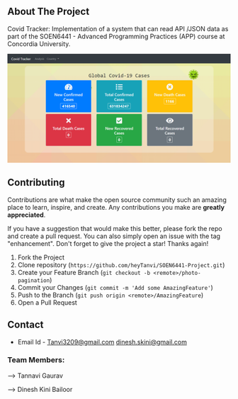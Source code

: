 ## About The Project

Covid Tracker: Implementation of a system that can read API /JSON data as part of the SOEN6441 - Advanced Programming Practices (APP) course at Concordia University.

![](Covid-APP.PNG)

<!-- CONTRIBUTING -->
## Contributing

Contributions are what make the open source community such an amazing place to learn, inspire, and create. Any contributions you make are **greatly appreciated**.

If you have a suggestion that would make this better, please fork the repo and create a pull request. You can also simply open an issue with the tag "enhancement".
Don't forget to give the project a star! Thanks again!

1. Fork the Project
2. Clone repository (`https://github.com/heyTanvi/SOEN6441-Project.git`)
3. Create your Feature Branch (`git checkout -b <remote>/photo-pagination`)
4. Commit your Changes (`git commit -m 'Add some AmazingFeature'`)
5. Push to the Branch (`git push origin <remote>/AmazingFeature`)
6. Open a Pull Request

<!-- CONTACT -->
## Contact
* Email Id - Tanvi3209@gmail.com dinesh.skini@gmail.com

### Team Members:

--> Tannavi Gaurav

--> Dinesh Kini Bailoor

